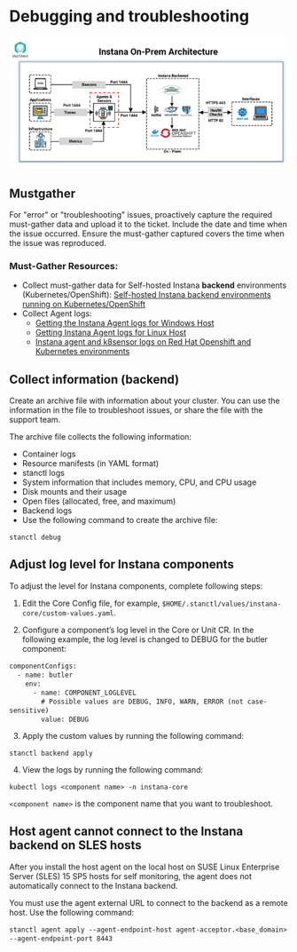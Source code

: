 # Debugging and troubleshooting
![Instana On-Prem Architecture](https://github.com/sanjitc/Cloud-Pak-for-Data/blob/main/images/Instana-On-Prem-Architecture.png)

## Mustgather
For "error" or "troubleshooting" issues, proactively capture the required must-gather data and upload it to the ticket.
Include the date and time when the issue occurred. Ensure the must-gather captured covers the time when the issue was reproduced.

### Must-Gather Resources:
- Collect must-gather data for Self-hosted Instana **backend** environments (Kubernetes/OpenShift):
  [Self-hosted Instana backend environments running on Kubernetes/OpenShift](https://www.ibm.com/support/pages/how-collect-instana-doc-self-hosted-instana-backend-environments-kubernetesopenshift)
- Collect Agent logs:
  - [Getting the Instana Agent logs for Windows Host](https://www.ibm.com/support/pages/node/7015761)
  - [Getting Instana Agent logs for Linux Host](https://www.ibm.com/support/pages/node/7024752)
  - [Instana agent and k8sensor logs on Red Hat Openshift and Kubernetes environments](https://www.ibm.com/support/pages/node/6823809)

## Collect information (**backend**)
Create an archive file with information about your cluster. You can use the information in the file to troubleshoot issues, or share the file with the support team.

The archive file collects the following information:

- Container logs
- Resource manifests (in YAML format)
- stanctl logs
- System information that includes memory, CPU, and CPU usage
- Disk mounts and their usage
- Open files (allocated, free, and maximum)
- Backend logs
- Use the following command to create the archive file:
```
stanctl debug
```

## Adjust log level for Instana components
To adjust the level for Instana components, complete following steps:

1. Edit the Core Config file, for example, `$HOME/.stanctl/values/instana-core/custom-values.yaml`.

2. Configure a component’s log level in the Core or Unit CR. In the following example, the log level is changed to DEBUG for the butler component:
```
componentConfigs:
  - name: butler
    env:
      - name: COMPONENT_LOGLEVEL
        # Possible values are DEBUG, INFO, WARN, ERROR (not case-sensitive)
        value: DEBUG
```
3. Apply the custom values by running the following command:
```
stanctl backend apply
```

4. View the logs by running the following command:
```
kubectl logs <component name> -n instana-core
```

`<component name>` is the component name that you want to troubleshoot.


## Host agent cannot connect to the Instana backend on SLES hosts
After you install the host agent on the local host on SUSE Linux Enterprise Server (SLES) 15 SP5 hosts for self monitoring, the agent does not automatically connect to the Instana backend.

You must use the agent external URL to connect to the backend as a remote host. Use the following command:
```
stanctl agent apply --agent-endpoint-host agent-acceptor.<base_domain> --agent-endpoint-port 8443
```
